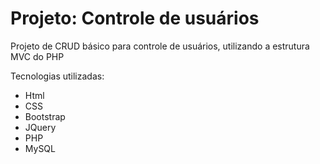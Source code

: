 <h1>Projeto: Controle de usuários</h1>

<p>Projeto de CRUD básico para controle de usuários, utilizando a estrutura MVC do PHP</p>

<p>Tecnologias utilizadas:</p>
<ul>
  <li>Html</li>  
  <li>CSS</li>  
  <li>Bootstrap</li>  
  <li>JQuery</li>  
  <li>PHP</li>  
  <li>MySQL</li>  
</ul>
